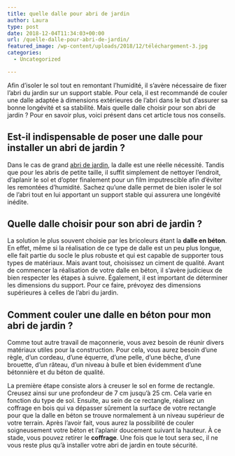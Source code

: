 ```yaml
---
title: quelle dalle pour abri de jardin
author: Laura
type: post
date: 2018-12-04T11:34:03+00:00
url: /quelle-dalle-pour-abri-de-jardin/
featured_image: /wp-content/uploads/2018/12/téléchargement-3.jpg
categories:
  - Uncategorized

---
```

Afin d’isoler le sol tout en remontant l’humidité, il s’avère nécessaire de fixer l’abri du jardin sur un support stable. Pour cela, il est recommandé de couler une dalle adaptée à dimensions extérieures de l’abri dans le but d’assurer sa bonne longévité et sa stabilité. Mais quelle dalle choisir pour son abri de jardin ? Pour en savoir plus, voici présent dans cet article tous nos conseils.



## Est-il indispensable de poser une dalle pour installer un abri de jardin ?



Dans le cas de grand <a href="https://www.labelhabitation.com/equipement-du-jardin/abris-de-jardin.html" target="_blank">abri de jardin</a>, la dalle est une réelle nécessité. Tandis que pour les abris de petite taille, il suffit simplement de nettoyer l’endroit, d’aplanir le sol et d’opter finalement pour un film imputrescible afin d’éviter les remontées d’humidité. Sachez qu’une dalle permet de bien isoler le sol de l’abri tout en lui apportant un support stable qui assurera une longévité inédite.



## Quelle dalle choisir pour son abri de jardin ?



La solution le plus souvent choisie par les bricoleurs étant la **dalle en béton**. En effet, même si la réalisation de ce type de dalle est un peu plus longue, elle fait partie du socle le plus robuste et qui est capable de supporter tous types de matériaux. Mais avant tout, choisissez un ciment de qualité. Avant de commencer la réalisation de votre dalle en béton, il s’avère judicieux de bien respecter les étapes à suivre. Également, il est important de déterminer les dimensions du support. Pour ce faire, prévoyez des dimensions supérieures à celles de l’abri du jardin.



## Comment couler une dalle en béton pour mon abri de jardin ?



Comme tout autre travail de maçonnerie, vous avez besoin de réunir divers matériaux utiles pour la construction. Pour cela, vous aurez besoin d’une règle, d’un cordeau, d’une équerre, d’une pelle, d’une bêche, d’une brouette, d’un râteau, d’un niveau à bulle et bien évidemment d’une bétonnière et du béton de qualité.



La première étape consiste alors à creuser le sol en forme de rectangle. Creusez ainsi sur une profondeur de 7 cm jusqu’à 25 cm. Cela varie en fonction du type de sol. Ensuite, au sein de ce rectangle, réalisez un coffrage en bois qui va dépasser sûrement la surface de votre rectangle pour que la dalle en béton se trouve normalement à un niveau supérieur de votre terrain. Après l’avoir fait, vous aurez la possibilité de couler soigneusement votre béton et l’aplanir doucement suivant la hauteur. À ce stade, vous pouvez retirer le **coffrage**. Une fois que le tout sera sec, il ne vous reste plus qu’à installer votre abri de jardin en toute sécurité.
